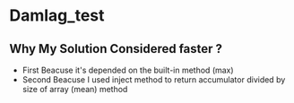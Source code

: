 # Damlag_test
## Why My Solution Considered faster ? 
- First Beacuse it's depended on the built-in method (max) 
- Second Beacuse I used inject method to return accumulator divided by size of array (mean) method
